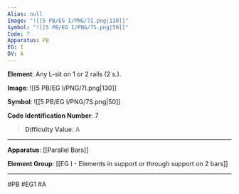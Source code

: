 ```yaml
---
Alias: null
Image: "![[5 PB/EG I/PNG/7I.png|130]]"
Symbol: "![[5 PB/EG I/PNG/7S.png|50]]"
Code: 7
Apparatus: PB
EG: I
DV: A
---
```

**Element**: Any L-sit on 1 or 2 rails (2 s.).

**Image**:
![[5 PB/EG I/PNG/7I.png|130]]

**Symbol**:
![[5 PB/EG I/PNG/7S.png|50]]

**Code Identification Number**: 7

>**Difficulty Value**: A

___
**Apparatus**: [[Parallel Bars]]

**Element Group**: [[EG I - Elements in support or through support on 2 bars]]
___
#PB #EG1 #A
